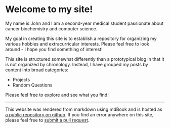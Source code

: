 # Welcome to my site!

My name is John and I am a second-year medical student passionate about cancer biochemistry and computer science.

My goal in creating this site is to establish a repository for organizing my various hobbies and extracurricular interests. Please feel free to look around - I hope you find something of interest!

This site is structured somewhat differently than a prototypical blog in that it is not organized by chronology. Instead, I have grouped my posts by content into broad categories:

* Projects
* Random Questions

Please feel free to explore and see what you find!

---

This website was rendered from markdown using mdBook and is hosted as [a public repository on github](https://github.com/johnmoise/blog). If you find an error anywhere on this site, please feel free to [submit a pull request](https://github.com/johnmoise/blog/edit/main/src/welcome.md).